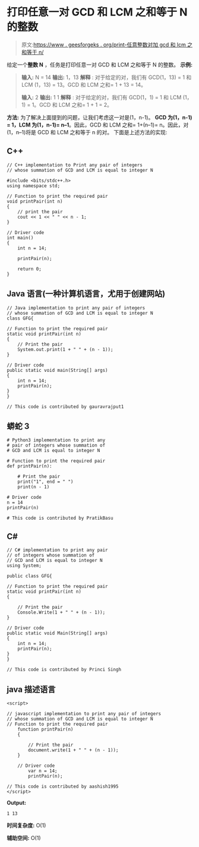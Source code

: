 # 打印任意一对 GCD 和 LCM 之和等于 N 的整数

> 原文:[https://www . geesforgeks . org/print-任意整数对加 gcd 和 lcm 之和等于 n/](https://www.geeksforgeeks.org/print-any-pair-of-integers-with-sum-of-gcd-and-lcm-equals-to-n/)

给定一个**整数 N** ，任务是打印任意一对 GCD 和 LCM 之和等于 N 的整数。
**示例:**

> **输入:** N = 14
> **输出:** 1，13
> **解释** :
> 对于给定的对，我们有 GCD(1，13) = 1 和 LCM (1，13) = 13。GCD 和 LCM 之和= 1 + 13 = 14。
> 
> **输入:** 2
> **输出:** 1 1
> **解释** :
> 对于给定的对，我们有 GCD(1，1) = 1 和 LCM (1，1) = 1。GCD 和 LCM 之和= 1 + 1 = 2。

**方法:**
为了解决上面提到的问题，让我们考虑这一对是(1，n-1)。 **GCD 为(1，n-1) = 1，LCM 为(1，n-1)= n–1**。因此，GCD 和 LCM 之和= 1+(n–1)= n。因此，对(1，n–1)将是 GCD 和 LCM 之和等于 n 的对。
下面是上述方法的实现:

## C++

```
// C++ implementation to Print any pair of integers
// whose summation of GCD and LCM is equal to integer N

#include <bits/stdc++.h>
using namespace std;

// Function to print the required pair
void printPair(int n)
{
    // print the pair
    cout << 1 << " " << n - 1;
}

// Driver code
int main()
{
    int n = 14;

    printPair(n);

    return 0;
}
```

## Java 语言(一种计算机语言，尤用于创建网站)

```
// Java implementation to print any pair of integers
// whose summation of GCD and LCM is equal to integer N
class GFG{

// Function to print the required pair
static void printPair(int n)
{
    // Print the pair
    System.out.print(1 + " " + (n - 1));
}

// Driver code
public static void main(String[] args)
{
    int n = 14;
    printPair(n);
}
}

// This code is contributed by gauravrajput1
```

## 蟒蛇 3

```
# Python3 implementation to print any
# pair of integers whose summation of
# GCD and LCM is equal to integer N

# Function to print the required pair
def printPair(n):

    # Print the pair
    print("1", end = " ")
    print(n - 1)

# Driver code
n = 14
printPair(n)

# This code is contributed by PratikBasu
```

## C#

```
// C# implementation to print any pair
// of integers whose summation of
// GCD and LCM is equal to integer N
using System;

public class GFG{

// Function to print the required pair
static void printPair(int n)
{

    // Print the pair
    Console.Write(1 + " " + (n - 1));
}

// Driver code
public static void Main(String[] args)
{
    int n = 14;
    printPair(n);
}
}

// This code is contributed by Princi Singh
```

## java 描述语言

```
<script>

// javascript implementation to print any pair of integers
// whose summation of GCD and LCM is equal to integer N
// Function to print the required pair
    function printPair(n)
    {

        // Print the pair
        document.write(1 + " " + (n - 1));
    }

    // Driver code
        var n = 14;
        printPair(n);

// This code is contributed by aashish1995
</script>
```

**Output:** 

```
1 13
```

**时间复杂度:** O(1)

**辅助空间:** O(1)
